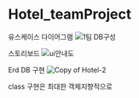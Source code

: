 # Hotel_teamProject

유스케이스 다이어그램
![1팀 DB구성](https://github.com/PigKidney/Hotel_teamProject/assets/142944757/a88df6f2-5d1f-44ea-96cb-491ea5ef4cd5)

스토리보드
![ui안내도](https://github.com/PigKidney/Hotel_teamProject/assets/142944757/f3a3b44f-1cc2-4b27-8a9a-b6de811d202b)

Erd DB 구현
![Copy of Hotel-2](https://github.com/PigKidney/Hotel_teamProject/assets/142944757/9d43f679-bc45-456b-90ba-939423935c0f)

class 구현은 최대한 객체지향적으로
